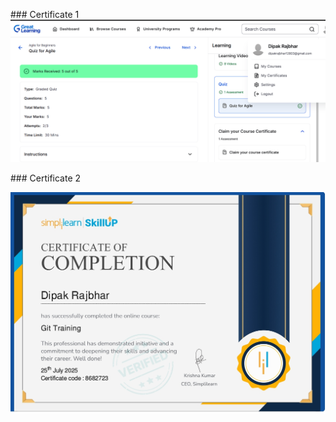 


\### Certificate 1
![Certificate 1](./images/agile.png)

\### Certificate 2

![Certificate 2](./images/git.jpeg)

